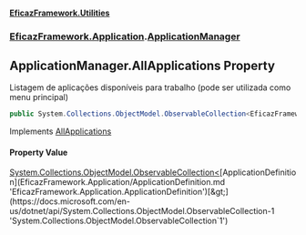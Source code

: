 #### [EficazFramework.Utilities](EficazFrameworkUtilities.md 'EficazFramework Utilities')
### [EficazFramework.Application](EficazFrameworkUtilities.md#EficazFramework.Application 'EficazFramework.Application').[ApplicationManager](EficazFramework.Application/ApplicationManager.md 'EficazFramework.Application.ApplicationManager')

## ApplicationManager.AllApplications Property

Listagem de aplicações disponíveis para trabalho (pode ser utilizada como menu principal)

```csharp
public System.Collections.ObjectModel.ObservableCollection<EficazFramework.Application.ApplicationDefinition> AllApplications { get; }
```

Implements [AllApplications](EficazFramework.Application/IApplicationManager/AllApplications.md 'EficazFramework.Application.IApplicationManager.AllApplications')

#### Property Value
[System.Collections.ObjectModel.ObservableCollection&lt;](https://docs.microsoft.com/en-us/dotnet/api/System.Collections.ObjectModel.ObservableCollection-1 'System.Collections.ObjectModel.ObservableCollection`1')[ApplicationDefinition](EficazFramework.Application/ApplicationDefinition.md 'EficazFramework.Application.ApplicationDefinition')[&gt;](https://docs.microsoft.com/en-us/dotnet/api/System.Collections.ObjectModel.ObservableCollection-1 'System.Collections.ObjectModel.ObservableCollection`1')
